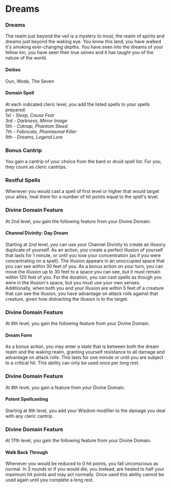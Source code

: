 Dreams
======

### Dreams

The realm just beyond the veil is a mystery to most, the realm of spirits and dreams just beyond the waking eye. You know this land, you have walked it's smoking ever-changing depths. You have seen into the dreams of your fellow kin, you have seen their true selves and it has taught you of the nature of the world. 

#### Deities

Oun, Wode, The Seven 

#### Domain Spell

At each indicated cleric level, you add the listed spells to your spells prepared.  
1st - _Sleep, Cause Fear_  
3rd - _Darkness, Mirror Image_  
5th - _Catnap, Phantom Steed_  
7th - _Fabricate, Phantasmal Killer_  
9th - _Dreams, Legend Lore_  

### Bonus Cantrip

You gain a cantrip of your choice from the bard or druid spell list. For you, they count as cleric cantrips. 

### Restful Spells

Whenever you would cast a spell of first level or higher that would target your allies, heal them for a number of hit points equal to the spell's level. 

### Divine Domain Feature

At 2nd level, you gain the following feature from your Divine Domain. 

#### Channel Divinity: Day Dream

Starting at 2nd level, you can use your Channel Divinity to create an illusory duplicate of yourself.  As an action, you create a perfect illusion of yourself that lasts for 1 minute, or until you lose your concentration (as if you were concentrating on a spell). The illusion appears in an unoccupied space that you can see within 30 feet of you. As a bonus action on your turn, you can move the illusion up to 30 feet to a space you can see, but it must remain within 120 feet of you.  For the duration, you can cast spells as though you were in the illusion's space, but you must use your own senses. Additionally, when both you and your illusion are within 5 feet of a creature that can see the illusion, you have advantage on attack rolls against that creature, given how distracting the illusion is to the target. 

### Divine Domain Feature

At 6th level, you gain the following feature from your Divine Domain. 

#### Dream Form

As a bonus action, you may enter a state that is between both the dream realm and the waking realm, granting yourself resistance to all damage and advantage on attack rolls. This lasts for one minute or until you are subject to a critical hit. This ability can only be used once per long rest. 

### Divine Domain Feature

At 8th level, you gain a feature from your Divine Domain. 

#### Potent Spellcasting

Starting at 8th level, you add your Wisdom modifier to the damage you deal with any cleric cantrip. 

### Divine Domain Feature

At 17th level, you gain the following feature from your Divine Domain. 

#### Walk Back Through

Whenever you would be reduced to 0 hit points, you fall unconscious as normal. In 3 rounds or if you would die, you instead, are healed to half your maximum hit points and may act normally. Once used this ability cannot be used again until you complete a long rest.

